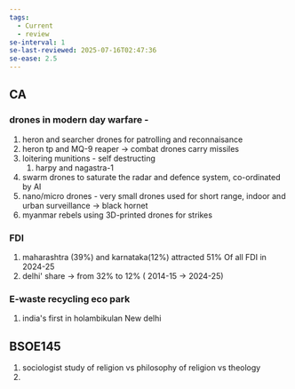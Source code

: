 ```yaml
---
tags:
  - Current
  - review
se-interval: 1
se-last-reviewed: 2025-07-16T02:47:36
se-ease: 2.5
---
```


## CA
### drones in modern day warfare - 
1. heron and searcher drones for patrolling and reconnaisance
2. heron tp and MQ-9 reaper -> combat drones carry missiles
3. loitering munitions - self destructing
	1. harpy and nagastra-1
4. swarm drones to saturate the radar and defence system, co-ordinated by AI
5. nano/micro drones - very small drones used for short range, indoor and urban surveillance -> black hornet
6. myanmar rebels using 3D-printed drones for strikes
### FDI
1. maharashtra (39%) and karnataka(12%) attracted 51% Of all FDI in 2024-25
2. delhi' share -> from 32% to 12% ( 2014-15 -> 2024-25)
### E-waste recycling eco park
1. india's first in holambikulan New delhi

## BSOE145
1. sociologist study of religion vs philosophy of religion vs theology 
2. 